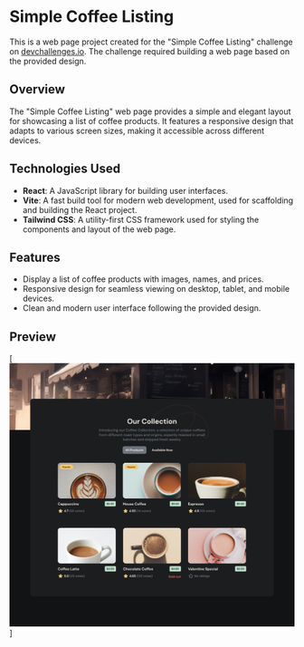 # Simple Coffee Listing

This is a web page project created for the "Simple Coffee Listing" challenge on [devchallenges.io](https://devchallenges.io/). The challenge required building a web page based on the provided design.

## Overview

The "Simple Coffee Listing" web page provides a simple and elegant layout for showcasing a list of coffee products. It features a responsive design that adapts to various screen sizes, making it accessible across different devices.

## Technologies Used

- **React**: A JavaScript library for building user interfaces.
- **Vite**: A fast build tool for modern web development, used for scaffolding and building the React project.
- **Tailwind CSS**: A utility-first CSS framework used for styling the components and layout of the web page.

## Features

- Display a list of coffee products with images, names, and prices.
- Responsive design for seamless viewing on desktop, tablet, and mobile devices.
- Clean and modern user interface following the provided design.

## Preview

[![Simple Coffee Listing Preview](preview.jpeg)]



